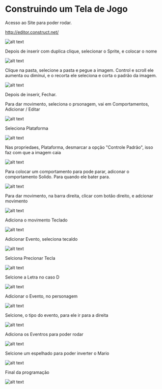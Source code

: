 # Construindo um Tela de Jogo

Acesso ao Site para poder rodar.

http://editor.construct.net/

![alt text](imagens/image.png)

Depois de inserir com duplica clique, selecionar o Sprite, e colocar o nome

![alt text](imagens/image-1.png)

Clique na pasta, selecione a pasta e pegue a imagem.
Control e scroll ele aumenta ou dimínui, e o recorta ele seleciona e corta o padrão da imagem.

![alt text](imagens/image-2.png)

Depois de inserir, Fechar.

Para dar movimento, seleciona o prsonagem, vai em Comportamentos, Adicionar / Editar

![alt text](imagens/image-3.png)

Seleciona Plataforma

![alt text](imagens/image-4.png)

Nas propriedaes, Plataforma, desmarcar a opção "Controle Padrão", isso faz com que a imagem caia

![alt text](imagens/image-5.png)

Para colocar um comportamento para pode parar, adiconar o comportamento Solido. Para quando ele bater para.

![alt text](imagens/image-6.png)

Para dar movimento, na barra direita, clicar com botão direito, e adcionar movimento

![alt text](imagens/image-7.png)

Adiciona o movimento Teclado

![alt text](imagens/image-8.png)

Adicionar Evento, seleciona tecaldo

![alt text](imagens/image-9.png)

Selciona Precionar Tecla

![alt text](imagens/image-10.png)

Selcione a Letra no caso D

![alt text](imagens/image-11.png)

Adicionar o Evento, no personagem

![alt text](imagens/image-12.png)

Selcione, o tipo do evento, para ele ir para a direita

![alt text](imagens/image-13.png)

Adiciona os Eventros para poder rodar

![alt text](imagens/image-14.png)

Selcione um espelhado para poder inverter o Mario

![alt text](imagens/image-15.png)

Final da programação

![alt text](imagens/image-16.png)